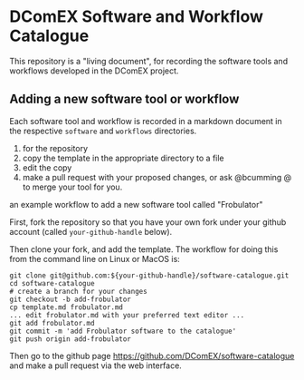 # DComEX Software and Workflow Catalogue

This repository is a "living document", for recording the software tools and workflows developed in the DComEX project.

## Adding a new software tool or workflow
Each software tool and workflow is recorded in a markdown document in the respective `software` and `workflows` directories.

1. for the repository
2. copy the template in the appropriate directory to a file
3. edit the copy
4. make a pull request with your proposed changes, or ask @bcumming @ to merge your tool for you.

an example workflow to add a new software tool called "Frobulator"

First, fork the repository so that you have your own fork under your github account (called `your-github-handle` below).

Then clone your fork, and add the template. The workflow for doing this from the command line on Linux or MacOS is:

```
git clone git@github.com:${your-github-handle}/software-catalogue.git
cd software-catalogue
# create a branch for your changes
git checkout -b add-frobulator
cp template.md frobulator.md
... edit frobulator.md with your preferred text editor ...
git add frobulator.md
git commit -m 'add Frobulator software to the catalogue'
git push origin add-frobulator
```

Then go to the github page https://github.com/DComEX/software-catalogue and make a pull request via the web interface.
